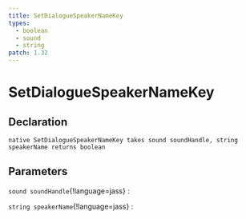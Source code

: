 ```yaml
---
title: SetDialogueSpeakerNameKey
types:
  - boolean
  - sound
  - string
patch: 1.32
---
```


# SetDialogueSpeakerNameKey

## Declaration

```jass
native SetDialogueSpeakerNameKey takes sound soundHandle, string speakerName returns boolean
```

## Parameters
`sound soundHandle`{!language=jass}
: 

`string speakerName`{!language=jass}
: 
